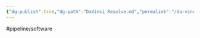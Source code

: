 ```yaml
---
{"dg-publish":true,"dg-path":"DaVinci Resolve.md","permalink":"/da-vinci-resolve/","hide":true}
---
```


#pipeline/software